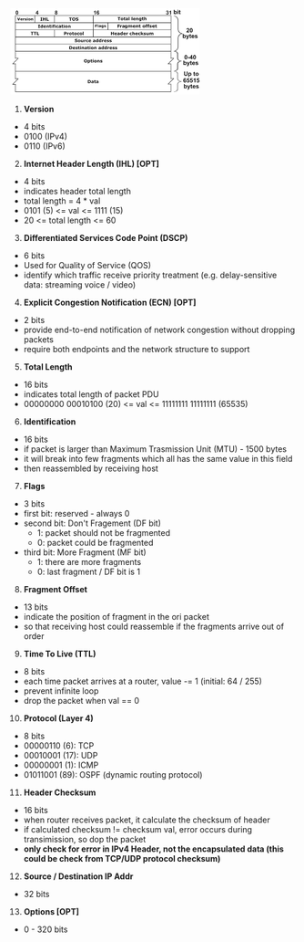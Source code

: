 ![IPv4 Header Structure](Image/image-14.png)

1. **Version**
- 4 bits
- 0100 (IPv4)
- 0110 (IPv6)

2. **Internet Header Length (IHL) [OPT]**
- 4 bits
- indicates header total length
- total length = 4 * val
- 0101 (5) <= val <= 1111 (15)
- 20 <= total length <= 60

3. **Differentiated Services Code Point (DSCP)**
- 6 bits
- Used for Quality of Service (QOS)
- identify which traffic receive priority treatment (e.g. delay-sensitive data: streaming voice / video)

4. **Explicit Congestion Notification (ECN) [OPT]**
- 2 bits
- provide end-to-end notification of network congestion without dropping packets
- require both endpoints and the network structure to support

5. **Total Length**
- 16 bits
- indicates total length of packet PDU
- 00000000 00010100 (20) <= val <= 11111111 11111111 (65535)

6. **Identification**
- 16 bits
- if packet is larger than Maximum Trasmission Unit (MTU) - 1500 bytes
- it will break into few fragments which all has the same value in this field
- then reassembled by receiving host

7. **Flags**
- 3 bits
- first bit: reserved - always 0
- second bit: Don't Fragement (DF bit)
    - 1: packet should not be fragmented
    - 0: packet could be fragmented
- third bit: More Fragment (MF bit)
    - 1: there are more fragments
    - 0: last fragment / DF bit is 1

8. **Fragment Offset**
- 13 bits
- indicate the position of fragment in the ori packet
- so that receiving host could reassemble if the fragments arrive out of order

9. **Time To Live (TTL)**
- 8 bits
- each time packet arrives at a router, value -= 1 (initial: 64 / 255)
- prevent infinite loop
- drop the packet when val == 0 

10. **Protocol (Layer 4)**
- 8 bits
- 00000110 (6): TCP
- 00010001 (17): UDP
- 00000001 (1): ICMP
- 01011001 (89): OSPF (dynamic routing protocol)

11. **Header Checksum**
- 16 bits
- when router receives packet, it calculate the checksum of header
- if calculated checksum != checksum val, error occurs during transimission, so dop the packet 
- **only check for error in IPv4 Header, not the encapsulated data (this could be check from TCP/UDP protocol checksum)**

12. **Source / Destination IP Addr**
- 32 bits

13. **Options [OPT]**
- 0 - 320 bits
